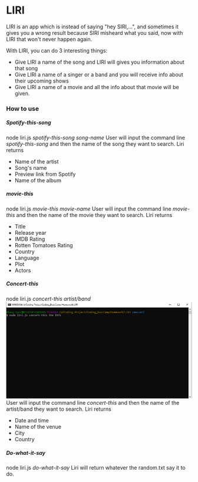 # LIRI
LIRI is an app which is instead of saying "hey SIRI,...", and sometimes it gives you a wrong result because SIRI misheard what you said, now with LIRI that won't never happen again.

With LIRI, you can do 3 interesting things:
  - Give LIRI a name of the song and LIRI will gives you information about that song
  - Give LIRI a name of a singer or a band and you will receive info about their upcoming shows
  - Give LIRI a name of a movie and all the info about that movie will be given.
### How to use

##### Spotify-this-song
node liri.js *spotify-this-song* *song-name*
User will input the command line *spotify-this-song* and then the name of the song they want to search. Liri returns
  - Name of the artist
  - Song's name
  - Preview link from Spotify
  - Name of the album

##### movie-this
node liri.js *movie-this* *movie-name*
User will input the command line *movie-this* and then the name of the movie they want to search. Liri returns
  - Title
  - Release year
  - IMDB Rating
  - Rotten Tomatoes Rating
  - Country
  - Language
  - Plot
  - Actors
  
##### Concert-this
node liri.js *concert-this* *artist/band*
![command line](/images/concert-this.PNG)
User will input the command line *concert-this* and then the name of the artist/band they want to search. Liri returns
  - Date and time
  - Name of the venue
  - City
  - Country
##### Do-what-it-say
node liri.js *do-what-it-say*
Liri will return whatever the random.txt say it to do.
